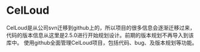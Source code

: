 # CelLoud
CelLoud是从公司svn迁移到github上的，所以项目的很多信息会逐渐迁移过来，代码的版本信息从这里是2.5.0进行开始规划设计。前期的版本规划不再导入到该库中。
使用github全面管理CelLoud项目，包括代码、bug、及版本规划等功能。